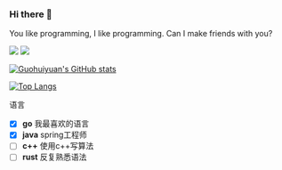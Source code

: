 ### Hi there 👋

You like programming, I like programming. Can I make friends with you? 

[![](https://img.shields.io/badge/acfun-%E5%B0%8F%E9%94%85%E9%A5%ADOfficial-FD4C5D?style=flat-square&logo=acfun)](https://www.acfun.cn/u/26941386)
[![](https://img.shields.io/badge/bilibili-%E5%B0%8F%E9%94%85%E9%A5%ADOfficial-ff69b4?style=flat-square&logo=bilibili)](https://space.bilibili.com/3493078960703680)

[![Guohuiyuan's GitHub stats](https://github-readme-stats.vercel.app/api?username=guohuiyuan)](https://github.com/anuraghazra/github-readme-stats)

[![Top Langs](https://github-readme-stats.vercel.app/api/top-langs/?username=guohuiyuan&layout=compact)](https://github.com/anuraghazra/github-readme-stats)


语言
- [x] **go** 我最喜欢的语言
- [x] **java** spring工程师 
- [ ] **c++** 使用c++写算法
- [ ] **rust** 反复熟悉语法

<!--
**guohuiyuan/guohuiyuan** is a ✨ _special_ ✨ repository because its `README.md` (this file) appears on your GitHub profile.

Here are some ideas to get you started:

- 🔭 I’m currently working on ...
- 🌱 I’m currently learning ...
- 👯 I’m looking to collaborate on ...
- 🤔 I’m looking for help with ...
- 💬 Ask me about ...
- 📫 How to reach me: ...
- 😄 Pronouns: ...
- ⚡ Fun fact: ...
-->
